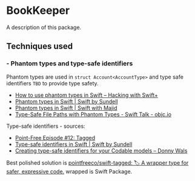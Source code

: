 # BookKeeper

A description of this package.



## Techniques used

### - Phantom types and type-safe identifiers

Phantom types are used in `struct Account<AccountType>` and type safe identifiers `TBD` to provide type safety.


- [How to use phantom types in Swift – Hacking with Swift+](https://www.hackingwithswift.com/plus/advanced-swift/how-to-use-phantom-types-in-swift)  
- [Phantom types in Swift | Swift by Sundell](https://www.swiftbysundell.com/articles/phantom-types-in-swift/)  
- [Phantom types in Swift | Swift with Majid](https://swiftwithmajid.com/2021/02/18/phantom-types-in-swift/)  
- [Type-Safe File Paths with Phantom Types - Swift Talk - objc.io](https://talk.objc.io/episodes/S01E71-type-safe-file-paths-with-phantom-types)  

Type-safe identifiers - sources:  
- [Point-Free Episode #12: Tagged](https://www.pointfree.co/episodes/ep12-tagged)  
- [Type-safe identifiers in Swift | Swift by Sundell](https://www.swiftbysundell.com/articles/type-safe-identifiers-in-swift/)  
- [Creating type-safe identifiers for your Codable models – Donny Wals](https://www.donnywals.com/creating-type-safe-identifiers-for-your-codable-models/)

Best polished solution is [pointfreeco/swift-tagged: 🏷 A wrapper type for safer, expressive code.](https://github.com/pointfreeco/swift-tagged/) wrapped is Swift Package.


